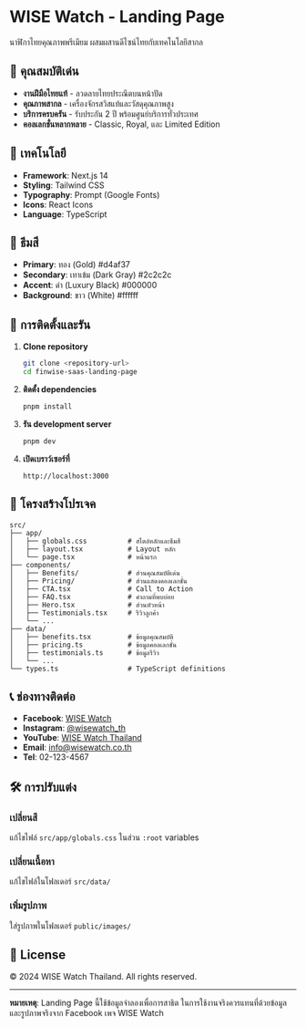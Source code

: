 # WISE Watch - Landing Page

นาฬิกาไทยคุณภาพพรีเมียม ผสมผสานดีไซน์ไทยกับเทคโนโลยีสากล

## 🌟 คุณสมบัติเด่น

- **งานฝีมือไทยแท้** - ลวดลายไทยประณีตบนหน้าปัด
- **คุณภาพสากล** - เครื่องจักรสวิสแท้และวัสดุคุณภาพสูง  
- **บริการครบครัน** - รับประกัน 2 ปี พร้อมศูนย์บริการทั่วประเทศ
- **คอลเลกชั่นหลากหลาย** - Classic, Royal, และ Limited Edition

## 📱 เทคโนโลยี

- **Framework**: Next.js 14
- **Styling**: Tailwind CSS
- **Typography**: Prompt (Google Fonts)
- **Icons**: React Icons
- **Language**: TypeScript

## 🎨 ธีมสี

- **Primary**: ทอง (Gold) #d4af37
- **Secondary**: เทาเข้ม (Dark Gray) #2c2c2c  
- **Accent**: ดำ (Luxury Black) #000000
- **Background**: ขาว (White) #ffffff

## 🚀 การติดตั้งและรัน

1. **Clone repository**
   ```bash
   git clone <repository-url>
   cd finwise-saas-landing-page
   ```

2. **ติดตั้ง dependencies**
   ```bash
   pnpm install
   ```

3. **รัน development server**
   ```bash
   pnpm dev
   ```

4. **เปิดเบราว์เซอร์ที่**
   ```
   http://localhost:3000
   ```

## 📁 โครงสร้างโปรเจค

```
src/
├── app/
│   ├── globals.css          # สไตล์หลักและธีมสี
│   ├── layout.tsx           # Layout หลัก
│   └── page.tsx             # หน้าแรก
├── components/
│   ├── Benefits/            # ส่วนคุณสมบัติเด่น
│   ├── Pricing/             # ส่วนแสดงคอลเลกชั่น
│   ├── CTA.tsx              # Call to Action
│   ├── FAQ.tsx              # คำถามที่พบบ่อย
│   ├── Hero.tsx             # ส่วนหัวหน้า
│   ├── Testimonials.tsx     # รีวิวลูกค้า
│   └── ...
├── data/
│   ├── benefits.tsx         # ข้อมูลคุณสมบัติ
│   ├── pricing.ts           # ข้อมูลคอลเลกชั่น
│   ├── testimonials.ts      # ข้อมูลรีวิว
│   └── ...
└── types.ts                 # TypeScript definitions
```

## 📞 ช่องทางติดต่อ

- **Facebook**: [WISE Watch](https://www.facebook.com/wisewatch)
- **Instagram**: [@wisewatch_th](https://www.instagram.com/wisewatch_th)
- **YouTube**: [WISE Watch Thailand](https://youtube.com/@wisewatchthailand)
- **Email**: info@wisewatch.co.th
- **Tel**: 02-123-4567

## 🛠️ การปรับแต่ง

### เปลี่ยนสี
แก้ไขไฟล์ `src/app/globals.css` ในส่วน `:root` variables

### เปลี่ยนเนื้อหา
แก้ไขไฟล์ในโฟลเดอร์ `src/data/`

### เพิ่มรูปภาพ
ใส่รูปภาพในโฟลเดอร์ `public/images/`

## 📝 License

© 2024 WISE Watch Thailand. All rights reserved.

---

**หมายเหตุ**: Landing Page นี้ใช้ข้อมูลจำลองเพื่อการสาธิต ในการใช้งานจริงควรแทนที่ด้วยข้อมูลและรูปภาพจริงจาก Facebook เพจ WISE Watch

